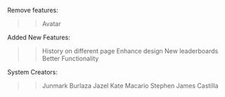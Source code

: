 Remove features:
>> Avatar

Added New Features:
>> History on different page
>> Enhance design
>> New leaderboards
>> Better Functionality



System Creators:
>>Junmark Burlaza
>>Jazel Kate Macario
>>Stephen James Castilla
